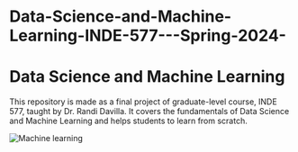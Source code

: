 # Data-Science-and-Machine-Learning-INDE-577---Spring-2024-


# Data Science and Machine Learning

This repository is made as a final project of graduate-level course, INDE 577, taught by Dr. Randi Davilla. It covers the fundamentals of Data Science and Machine Learning and helps students to learn from scratch.  

![Machine learning](Data-Science-and-Machine-Learning-INDE-577---Spring-2024-/Images/ML_1.png)
   

